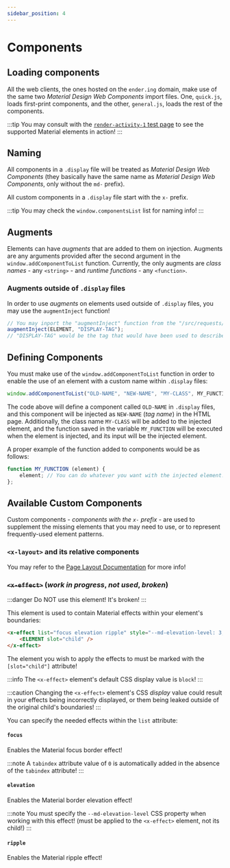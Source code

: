 ```yaml
---
sidebar_position: 4
---
```


# Components

## Loading components

All the web clients, the ones hosted on the `ender.ing` domain, make use of the same two
*Material Design Web Components* import files. One, `quick.js`, loads first-print components, and the other,
`general.js`, loads the rest of the components.

:::tip
You may consult with the [`render-activity-1` test page](https://test.ender.ing/render-activity-1/) to see the
supported Material elements in action!
:::

## Naming

All components in a `.display` file will be treated as *Material Design Web Components* (they basically have the same
name as *Material Design Web Components*, only without the `md-` prefix).

All custom components in a `.display` file start with the `x-` prefix.

:::tip
You may check the `window.componentsList` list for naming info!
:::

## Augments

Elements can have *augments* that are added to them on injection. Augments are any arguments provided after the second
argument in the `window.addComponentToList` function. Currently, the only augments are *class names* - any `<string>` -
and *runtime functions* - any `<function>`.

### Augments outside of `.display` files

In order to use *augments* on elements used outside of `.display` files, you may use the `augmentInject` function!

```javascript
// You may inport the "augmentInject" function from the "/src/requests/process.jsx" file
augmentInject(ELEMENT, "DISPLAY-TAG");
// "DISPLAY-TAG" would be the tag that would have been used to describe the element inside .display files
```

## Defining Components

You must make use of the `window.addComponentToList` function in order to enable the use of an element with a
custom name within `.display` files:

```javascript
window.addComponentToList("OLD-NAME", "NEW-NAME", "MY-CLASS", MY_FUNCTION);
```

The code above will define a component called `OLD-NAME` in `.display` files, and this component will be injected
as `NEW-NAME` (*tag name*) in the HTML page.
Additionally, the class name `MY-CLASS` will be added to the injected element, and the function saved in the
variable `MY_FUNCTION` will be executed when the element is injected, and its input will be the injected element.

A proper example of the function added to components would be as follows:

```javascript
function MY_FUNCTION (element) {
    element; // You can do whatever you want with the injected element!
};
```

## Available Custom Components

Custom components - *components with the `x-` prefix* - are used to supplement the missing elements that you may
need to use, or to represent frequently-used element patterns.

### `<x-layout>` and its relative components

You may refer to the [Page Layout Documentation](./page-layout.md) for more info!

### ~~`<x-effect>`~~ (***work in progress***, ***not used***, ***broken***)

:::danger
Do NOT use this element! It's broken!
:::

This element is used to contain Material effects within your element's boundaries:

```md
<x-effect list="focus elevation ripple" style="--md-elevation-level: 3;">
    <ELEMENT slot="child" />
</x-effect>
```

The element you wish to apply the effects to must be marked with the `[slot="child"]` attribute!

:::info
The `<x-effect>` element's default CSS display value is `block`!
:::

:::caution
Changing the `<x-effect>` element's CSS *display* value could result in your effects being incorrectly
displayed, or them being leaked outside of the original child's boundaries!
:::

You can specify the needed effects within the `list` attribute:

#### `focus`

Enables the Material focus border effect!

:::note
A `tabindex` attribute value of `0` is automatically added in the absence of the `tabindex` attribute!
:::

#### `elevation`

Enables the Material border elevation effect!

:::note
You must specify the `--md-elevation-level` CSS property when working with this effect!
(must be applied to the `<x-effect>` element, not its child!)
:::

#### `ripple`

Enables the Material ripple effect!
